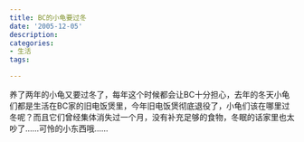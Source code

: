 ```yaml
---
title: BC的小龟要过冬
date: '2005-12-05'
description:
categories:
- 生活
tags:

---
```

养了两年的小龟又要过冬了，每年这个时候都会让BC十分担心，去年的冬天小龟们都是生活在BC家的旧电饭煲里，今年旧电饭煲彻底退役了，小龟们该在哪里过冬呢？而且它们曾经集体消失过一个月，没有补充足够的食物，冬眠的话家里也太吵了……可怜的小东西哦……